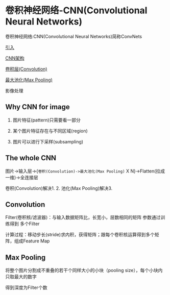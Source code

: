 # 卷积神经网络-CNN(Convolutional Neural Networks)

卷积神经网络:CNN(Convolutional Neural Networks)简称ConvNets

[引入](#Why-CNN-for-image)

[CNN架构](#The-whole-CNN)

[卷积层(Convolution)](#Convolution)

[最大池化(Max Pooling)](#Max-Pooling)

[](Convolution)

影像处理

## Why CNN for image

1.  图片特征(pattern)只需要看一部分

2.  某个图片特征存在与不同区域(region)

3.  图片可以进行下采样(subsampling)

## The whole CNN

图片->输入层->{`卷积(Convolution)->最大池化(Max Pooling)` X N}->Flatten(拉成一维)->全连接层

卷积(Convolution)解决1. 2. 池化(Max Pooling)解决3.

## Convolution

Filter(卷积核/滤波器)：与输入数据矩阵比，长宽小，层数相同的矩阵 参数通过训练得到 多个Filter

计算过程：移动步长(stride)求内积，获得矩阵；跟每个卷积核运算得到多个矩阵，组成Feature Map

## Max Pooling

将整个图片分割成不重叠的若干个同样大小的小块（pooling size），每个小块内只取最大的数字

得到深度为Filter个数


